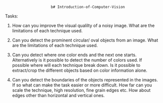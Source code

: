                          b# Introduction-of-Computer-Vision
Tasks:
1.   How can you improve the visual qualilty of a noisy image. What are the limitations of each   technique used.
 
2.	  Can you detect the prominent circular/ oval objects from an image. What are the limitations of each technique used.
3.	  Can you detect where one color ends and the next one starts. Alternatively is it possible to detect the number of colors used. If possible where will each technique break          down.
     Is it possible to extract/crop the different objects based on color information alone.
 

4.   Can you detect the boundaries of the objects represented in the images. If so what can make the task easier or more difficult.
     How far can you scale the technique, high resolution, fine grain edges etc.
     How about edges other than horizontal and vertical ones. 
 
